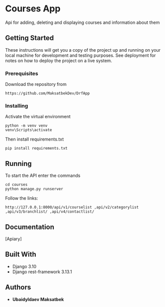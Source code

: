 # Courses App

Api for adding, deleting and displaying courses and information about them

## Getting Started

These instructions will get you a copy of the project up and running on your local machine for development and testing purposes. See deployment for notes on how to deploy the project on a live system.

### Prerequisites

Download the repository from 
```
https://github.com/MaksatbekDev/DrfApp
```

### Installing

Activate the virtual environment
```
python -m venv venv
venv\Scripts\activate
```
Then install requirements.txt
```
pip install requirements.txt
```

## Running

To start the API enter the commands
```
cd courses
python manage.py runserver
```
Follow the links:
```
http://127.0.0.1:8000/api/v1/courselist ,api/v2/categorylist ,api/v3/branchlist/ ,api/v4/contactlist/
```
## Documentation

[Apiary]

## Built With

+ Django 3.10
+ Django rest-framework 3.13.1

## Authors

* **Ubaidyldaev Maksatbek**
